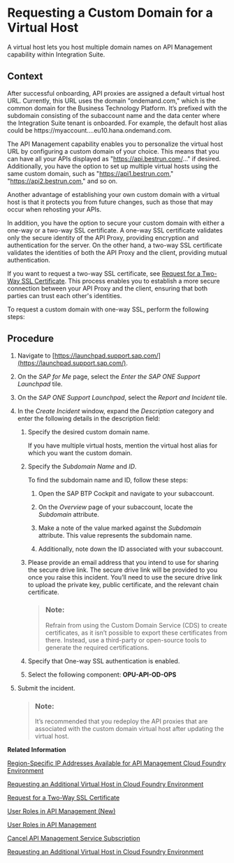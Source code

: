 <!-- loio6b9e5a3430b84fecaac1c994fff6c3ee -->

# Requesting a Custom Domain for a Virtual Host

A virtual host lets you host multiple domain names on API Management capability within Integration Suite.



<a name="loio6b9e5a3430b84fecaac1c994fff6c3ee__context_tcd_t2b_yyb"/>

## Context

After successful onboarding, API proxies are assigned a default virtual host URL. Currently, this URL uses the domain "ondemand.com," which is the common domain for the Business Technology Platform. It’s prefixed with the subdomain consisting of the subaccount name and the data center where the Integration Suite tenant is onboarded. For example, the default host alias could be https://myaccount....eu10.hana.ondemand.com.

The API Management capability enables you to personalize the virtual host URL by configuring a custom domain of your choice. This means that you can have all your APIs displayed as "https://api.bestrun.com/..." if desired. Additionally, you have the option to set up multiple virtual hosts using the same custom domain, such as "https://api1.bestrun.com," "https://api2.bestrun.com," and so on.

Another advantage of establishing your own custom domain with a virtual host is that it protects you from future changes, such as those that may occur when rehosting your APIs.

In addition, you have the option to secure your custom domain with either a one-way or a two-way SSL certificate. A one-way SSL certificate validates only the secure identity of the API Proxy, providing encryption and authentication for the server. On the other hand, a two-way SSL certificate validates the identities of both the API Proxy and the client, providing mutual authentication.

If you want to request a two-way SSL certificate, see [Request for a Two-Way SSL Certificate](request-for-a-two-way-ssl-certificate-9faf7ce.md). This process enables you to establish a more secure connection between your API Proxy and the client, ensuring that both parties can trust each other's identities.

To request a custom domain with one-way SSL, perform the following steps:



## Procedure

1.  Navigate to [https://launchpad.support.sap.com/](https://launchpad.support.sap.com/).

2.  On the *SAP for Me* page, select the *Enter the SAP ONE Support Launchpad* tile.

3.  On the *SAP ONE Support Launchpad*, select the *Report and Incident* tile.

4.  In the *Create Incident* window, expand the *Description* category and enter the following details in the description field:

    1.  Specify the desired custom domain name.

        If you have multiple virtual hosts, mention the virtual host alias for which you want the custom domain.

    2.  Specify the *Subdomain Name* and *ID*.

        To find the subdomain name and ID, follow these steps:

        1.  Open the SAP BTP Cockpit and navigate to your subaccount.

        2.  On the *Overview* page of your subaccount, locate the *Subdomain* attribute.
        3.  Make a note of the value marked against the *Subdomain* attribute. This value represents the subdomain name.
        4.  Additionally, note down the ID associated with your subaccount.

    3.  Please provide an email address that you intend to use for sharing the secure drive link. The secure drive link will be provided to you once you raise this incident. You’ll need to use the secure drive link to upload the private key, public certificate, and the relevant chain certificate.

        > ### Note:  
        > Refrain from using the Custom Domain Service \(CDS\) to create certificates, as it isn’t possible to export these certificates from there. Instead, use a third-party or open-source tools to generate the required certifications.

    4.  Specify that One-way SSL authentication is enabled.

    5.  Select the following component: **OPU-API-OD-OPS**


5.  Submit the incident.

    > ### Note:  
    > It’s recommended that you redeploy the API proxies that are associated with the custom domain virtual host after updating the virtual host.


**Related Information**  


[Region-Specific IP Addresses Available for API Management Cloud Foundry Environment](region-specific-ip-addresses-available-for-api-management-cloud-foundry-environment-585d639.md "API Management protects your backend services. However, API Management needs to establish connectivity to your backend services during an API call execution.")

[Requesting an Additional Virtual Host in Cloud Foundry Environment](requesting-an-additional-virtual-host-in-cloud-foundry-environment-a7b91e5.md "Create a new virtual host or update an alias for an existing virtual host in the Cloud Foundry environment.")

[Request for a Two-Way SSL Certificate](request-for-a-two-way-ssl-certificate-9faf7ce.md "Request a two-way SSL certificate for the default domain of the virtual host of your API Management service.")

[User Roles in API Management \(New\)](user-roles-in-api-management-new-911ca5a.md "Similar to other capabilities of the SAP Integration Suite, the API Management capability defines a set of technical roles that grant specific permissions to users. Users can be assigned roles through SAP BTP's role collection concept. While users have the option to create their own role collections, a set of predefined role collections is automatically created when the API Management capability is provisioned.")

[User Roles in API Management](user-roles-in-api-management-7010b58.md "Use role collections to group together different roles that can be assigned to API Portal and API business hub enterprise users.")

[Cancel API Management Service Subscription](cancel-api-management-service-subscription-df6df2b.md "You can deactivate your API Management capability from Integration Suite to disable your account from the API Management service.")

[Requesting an Additional Virtual Host in Cloud Foundry Environment](requesting-an-additional-virtual-host-in-cloud-foundry-environment-a7b91e5.md "Create a new virtual host or update an alias for an existing virtual host in the Cloud Foundry environment.")

